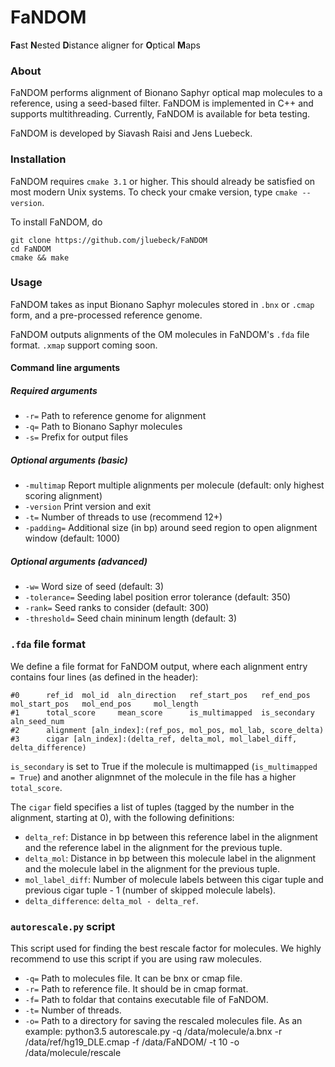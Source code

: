 # FaNDOM 
**Fa**st **N**ested **D**istance aligner for **O**ptical **M**aps

### About

FaNDOM performs alignment of Bionano Saphyr optical map molecules to a reference, using a seed-based filter.
FaNDOM is implemented in C++ and supports multithreading. Currently, FaNDOM is available for beta testing.

FaNDOM is developed by Siavash Raisi and Jens Luebeck.

### Installation

FaNDOM requires `cmake 3.1` or higher. This should already be satisfied on most modern Unix systems. 
To check your cmake version, type `cmake --version`.  

To install FaNDOM, do

```
git clone https://github.com/jluebeck/FaNDOM
cd FaNDOM
cmake && make 
```

### Usage

FaNDOM takes as input Bionano Saphyr molecules stored in `.bnx` or `.cmap` form, and a pre-processed reference genome.

FaNDOM outputs alignments of the OM molecules in FaNDOM's `.fda` file format. `.xmap` support coming soon.

#### Command line arguments

##### Required arguments
- `-r=` Path to reference genome for alignment
- `-q=` Path to Bionano Saphyr molecules
- `-s=` Prefix for output files

##### Optional arguments (basic)
- `-multimap` Report multiple alignments per molecule (default: only highest scoring alignment)
- `-version` Print version and exit
- `-t=` Number of threads to use (recommend 12+)
- `-padding=` Additional size (in bp) around seed region to open alignment window (default: 1000)

##### Optional arguments (advanced)
-  `-w=` Word size of seed (default: 3)
- `-tolerance=` Seeding label position error tolerance (default: 350)
- `-rank=` Seed ranks to consider (default: 300)
- `-threshold=` Seed chain mininum length (default: 3)

### `.fda` file format

We define a file format for FaNDOM output, where each alignment entry contains four lines (as defined in the header):

```
#0      ref_id  mol_id  aln_direction   ref_start_pos   ref_end_pos     mol_start_pos   mol_end_pos     mol_length
#1      total_score     mean_score      is_multimapped  is_secondary    aln_seed_num
#2      alignment [aln_index]:(ref_pos, mol_pos, mol_lab, score_delta)
#3      cigar [aln_index]:(delta_ref, delta_mol, mol_label_diff, delta_difference)
```

`is_secondary` is set to True if the molecule is multimapped (`is_multimapped = True`) and another alignmnet of the 
molecule in the file has a higher `total_score`. 

The `cigar` field specifies a list of tuples (tagged by the number in the alignment, starting at 0), with the following definitions:
- `delta_ref`: Distance in bp between this reference label in the alignment and the reference label in the alignment for the previous tuple.
- `delta_mol`: Distance in bp between this molecule label in the alignment and the molecule label in the alignment for the previous tuple. 
- `mol_label_diff`: Number of molecule labels between this cigar tuple and previous cigar tuple - 1 (number of skipped molecule labels).
- `delta_difference`: `delta_mol - delta_ref`.

### `autorescale.py` script
This script used for finding the best rescale factor for molecules. We highly recommend to use this script if you are using raw molecules.
-  `-q=` Path to molecules file. It can be bnx or cmap file.
-  `-r=` Path to reference file. It should be in cmap format.
-  `-f=` Path to foldar that contains executable file of FaNDOM.
-  `-t=` Number of threads.
-  `-o=` Path to a directory for saving the rescaled molecules file.
As an example: python3.5 autorescale.py -q /data/molecule/a.bnx -r /data/ref/hg19_DLE.cmap -f /data/FaNDOM/ -t 10 -o /data/molecule/rescale


